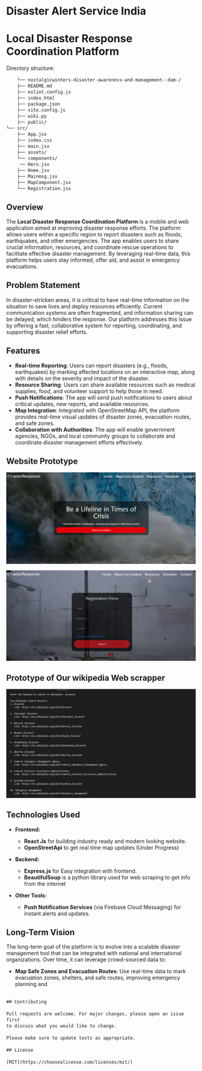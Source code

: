 # Disaster Alert Service India
# Local Disaster Response Coordination Platform

Directory structure:

        └── nostalgicwinters-disaster-awareness-and-management--dam-/
        ├── README.md
        ├── eslint.config.js
        ├── index.html
        ├── package.json
        ├── vite.config.js
        ├── wiki.py
        ├── public/
    └── src/
        ├── App.jsx
        ├── index.css
        ├── main.jsx
        ├── assets/
        └── components/
         ── Hero.jsx
        ├── Home.jsx
        ├── Mainmsg.jsx
        ├── MapComponent.jsx
        └── Registration.jsx


## Overview

The **Local Disaster Response Coordination Platform** is a mobile and web application aimed at improving disaster response efforts. The platform allows users within a specific region to report disasters such as floods, earthquakes, and other emergencies. The app enables users to share crucial information, resources, and coordinate rescue operations to facilitate effective disaster management. By leveraging real-time data, this platform helps users stay informed, offer aid, and assist in emergency evacuations.

## Problem Statement

In disaster-stricken areas, it is critical to have real-time information on the situation to save lives and deploy resources efficiently. Current communication systems are often fragmented, and information sharing can be delayed, which hinders the response. Our platform addresses this issue by offering a fast, collaborative system for reporting, coordinating, and supporting disaster relief efforts.

## Features

- **Real-time Reporting**: Users can report disasters (e.g., floods, earthquakes) by marking affected locations on an interactive map, along with details on the severity and impact of the disaster.
- **Resource Sharing**: Users can share available resources such as medical supplies, food, and volunteer support to help those in need.
- **Push Notifications**: The app will send push notifications to users about critical updates, new reports, and available resources.
- **Map Integration**: Integrated with OpenStreetMap API, the platform provides real-time visual updates of disaster zones, evacuation routes, and safe zones.
- **Collaboration with Authorities**: The app will enable government agencies, NGOs, and local community groups to collaborate and coordinate disaster management efforts effectively.

## Website Prototype
![image alt](https://github.com/NostalgicWinters/Disaster-Awareness-and-Management--DAM-/blob/main/website%20prototype%20.png?raw=true)

![image alt](https://github.com/NostalgicWinters/Disaster-Awareness-and-Management--DAM-/blob/main/website%20prototype2.png?raw=true)

## Prototype of Our wikipedia Web scrapper
![image alt](https://github.com/NostalgicWinters/Disaster-Awareness-and-Management--DAM-/blob/main/WikiScrapper.png)

## Technologies Used

- **Frontend:**
  - **React Js** for building industry ready and modern looking website.
  - **OpenStreetApi** to get real time map updates (Under Progress)

- **Backend:**
  - **Express.js** for Easy integration with frontend.
  - **BeautifulSoup** is a python library used for web scraping to get info from the internet

- **Other Tools:**
  - **Push Notification Services** (via Firebase Cloud Messaging) for instant alerts and updates.
  
## Long-Term Vision

The long-term goal of the platform is to evolve into a scalable disaster management tool that can be integrated with national and international organizations. Over time, it can leverage crowd-sourced data to:

- **Map Safe Zones and Evacuation Routes**: Use real-time data to mark evacuation zones, shelters, and safe routes, improving emergency planning and

```

## Contributing

Pull requests are welcome. For major changes, please open an issue first
to discuss what you would like to change.

Please make sure to update tests as appropriate.

## License

[MIT](https://choosealicense.com/licenses/mit/)
